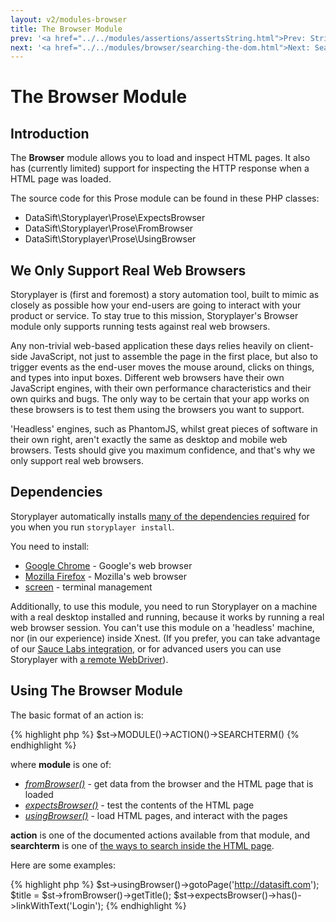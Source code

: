 ```yaml
---
layout: v2/modules-browser
title: The Browser Module
prev: '<a href="../../modules/assertions/assertsString.html">Prev: String Assertions</a>'
next: '<a href="../../modules/browser/searching-the-dom.html">Next: Searching The DOM</a>'
---
```


# The Browser Module

## Introduction

The __Browser__ module allows you to load and inspect HTML pages.  It also has (currently limited) support for inspecting the HTTP response when a HTML page was loaded.

The source code for this Prose module can be found in these PHP classes:

* DataSift\Storyplayer\Prose\ExpectsBrowser
* DataSift\Storyplayer\Prose\FromBrowser
* DataSift\Storyplayer\Prose\UsingBrowser

## We Only Support Real Web Browsers

Storyplayer is (first and foremost) a story automation tool, built to mimic as closely as possible how your end-users are going to interact with your product or service.  To stay true to this mission, Storyplayer's Browser module only supports running tests against real web browsers.

Any non-trivial web-based application these days relies heavily on client-side JavaScript, not just to assemble the page in the first place, but also to trigger events as the end-user moves the mouse around, clicks on things, and types into input boxes.  Different web browsers have their own JavaScript engines, with their own performance characteristics and their own quirks and bugs.  The only way to be certain that your app works on these browsers is to test them using the browsers you want to support.

'Headless' engines, such as PhantomJS, whilst great pieces of software in their own right, aren't exactly the same as desktop and mobile web browsers.  Tests should give you maximum confidence, and that's why we only support real web browsers.

## Dependencies

Storyplayer automatically installs [many of the dependencies required](../../devices/how-it-works.html) for you when you run `storyplayer install`.

You need to install:

* [Google Chrome](http://google.com/chrome) - Google's web browser
* [Mozilla Firefox](http://www.mozilla.org/en-US/firefox/new/) - Mozilla's web browser
* [screen](http://www.gnu.org/software/screen/) - terminal management

Additionally, to use this module, you need to run Storyplayer on a machine with a real desktop installed and running, because it works by running a real web browser session.  You can't use this module on a 'headless' machine, nor (in our experience) inside Xnest.  (If you prefer, you can take advantage of our [Sauce Labs integration](../../devices/saucelabs.html), or for advanced users you can use Storyplayer with [a remote WebDriver](../../devices/remotewebdriver.html)).

## Using The Browser Module

The basic format of an action is:

{% highlight php %}
$st->MODULE()->ACTION()->SEARCHTERM()
{% endhighlight %}

where __module__ is one of:

* _[fromBrowser()](fromBrowser.html)_ - get data from the browser and the HTML page that is loaded
* _[expectsBrowser()](expectsBrowser.html)_ - test the contents of the HTML page
* _[usingBrowser()](usingBrowser.html)_ - load HTML pages, and interact with the pages

__action__ is one of the documented actions available from that module, and __searchterm__ is one of [the ways to search inside the HTML page](searching-the-dom.html).

Here are some examples:

{% highlight php %}
$st->usingBrowser()->gotoPage('http://datasift.com');
$title = $st->fromBrowser()->getTitle();
$st->expectsBrowser()->has()->linkWithText('Login');
{% endhighlight %}
